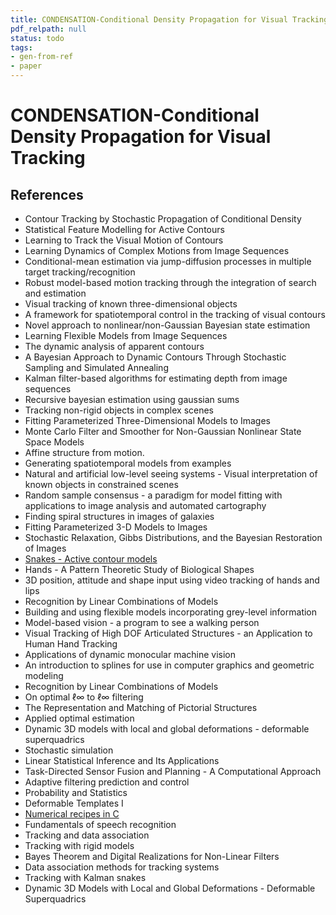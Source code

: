 ```yaml
---
title: CONDENSATION-Conditional Density Propagation for Visual Tracking
pdf_relpath: null
status: todo
tags:
- gen-from-ref
- paper
---
```


# CONDENSATION-Conditional Density Propagation for Visual Tracking

## References

- Contour Tracking by Stochastic Propagation of Conditional Density
- Statistical Feature Modelling for Active Contours
- Learning to Track the Visual Motion of Contours
- Learning Dynamics of Complex Motions from Image Sequences
- Conditional-mean estimation via jump-diffusion processes in multiple target tracking/recognition
- Robust model-based motion tracking through the integration of search and estimation
- Visual tracking of known three-dimensional objects
- A framework for spatiotemporal control in the tracking of visual contours
- Novel approach to nonlinear/non-Gaussian Bayesian state estimation
- Learning Flexible Models from Image Sequences
- The dynamic analysis of apparent contours
- A Bayesian Approach to Dynamic Contours Through Stochastic Sampling and Simulated Annealing
- Kalman filter-based algorithms for estimating depth from image sequences
- Recursive bayesian estimation using gaussian sums
- Tracking non-rigid objects in complex scenes
- Fitting Parameterized Three-Dimensional Models to Images
- Monte Carlo Filter and Smoother for Non-Gaussian Nonlinear State Space Models
- Affine structure from motion.
- Generating spatiotemporal models from examples
- Natural and artificial low-level seeing systems - Visual interpretation of known objects in constrained scenes
- Random sample consensus - a paradigm for model fitting with applications to image analysis and automated cartography
- Finding spiral structures in images of galaxies
- Fitting Parameterized 3-D Models to Images
- Stochastic Relaxation, Gibbs Distributions, and the Bayesian Restoration of Images
- [Snakes - Active contour models](./snakes-active-contour-models.md)
- Hands - A Pattern Theoretic Study of Biological Shapes
- 3D position, attitude and shape input using video tracking of hands and lips
- Recognition by Linear Combinations of Models
- Building and using flexible models incorporating grey-level information
- Model-based vision - a program to see a walking person
- Visual Tracking of High DOF Articulated Structures - an Application to Human Hand Tracking
- Applications of dynamic monocular machine vision
- An introduction to splines for use in computer graphics and geometric modeling
- Recognition by Linear Combinations of Models
- On optimal ℓ∞ to ℓ∞ filtering
- The Representation and Matching of Pictorial Structures
- Applied optimal estimation
- Dynamic 3D models with local and global deformations - deformable superquadrics
- Stochastic simulation
- Linear Statistical Inference and Its Applications
- Task-Directed Sensor Fusion and Planning - A Computational Approach
- Adaptive filtering prediction and control
- Probability and Statistics
- Deformable Templates I
- [Numerical recipes in C](./numerical-recipes-in-c.md)
- Fundamentals of speech recognition
- Tracking and data association
- Tracking with rigid models
- Bayes Theorem and Digital Realizations for Non-Linear Filters
- Data association methods for tracking systems
- Tracking with Kalman snakes
- Dynamic 3D Models with Local and Global Deformations - Deformable Superquadrics
